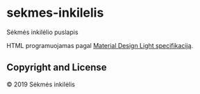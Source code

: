 # sekmes-inkilelis
Sėkmės inkilėlio puslapis

HTML programuojamas pagal [Material Design Light specifikaciją](https://getmdl.io/).

## Copyright and License

&copy; 2019 Sėkmės inkilėlis
